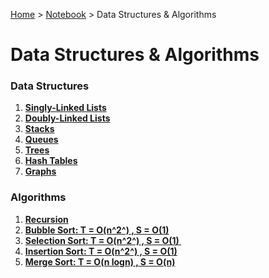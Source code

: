 <a href="../../">Home</a> > <a href="../notebook">Notebook</a> > Data Structures & Algorithms

# Data Structures & Algorithms



### Data Structures

1. **<a href="./singly-linked-lists">Singly-Linked Lists</a>**
2. **<a href="./doubly-linked-lists">Doubly-Linked Lists</a>**
3. **<a href="./stacks">Stacks</a>**
4. **<a href="./queues">Queues</a>**
5. **<a href="./trees">Trees</a>**
6. **<a href="./hash-tables">Hash Tables</a>**
7. **<a href="./graphs">Graphs</a>**



### Algorithms

1. **<a href="./recursion">Recursion</a>**
1. **<a href="./bubble-sort">Bubble Sort: T = O(n^2^) , S = O(1)</a>**
1. **<a href="./selection-sort">Selection Sort: T = O(n^2^) , S = O(1) </a>**
1. **<a href="./insertion-sort">Insertion Sort: T = O(n^2^) , S = O(1)</a>**
1. **<a href="./merge-sort">Merge Sort: T = O(n logn) , S = O(n)</a>**


